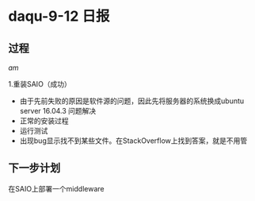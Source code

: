 daqu-9-12 日报
==============

过程
----

*am*

1.重装SAIO（成功）

-   由于先前失败的原因是软件源的问题，因此先将服务器的系统换成ubuntu
    server 16.04.3 问题解决
-   正常的安装过程
-   运行测试
-   出现bug显示找不到某些文件。在StackOverflow上找到答案，就是不用管

下一步计划
----------

在SAIO上部署一个middleware
